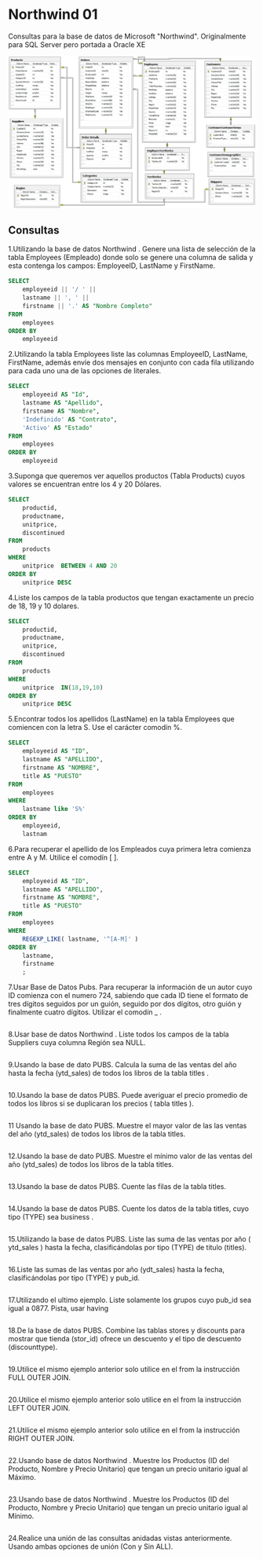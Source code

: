 # Northwind 01

Consultas para la base de datos de Microsoft "Northwind". Originalmente para SQL Server pero portada a Oracle XE

![Northwind](./images/northwind_er.png "Nothwind E-R" )   
 	      
## Consultas   
       
   1.Utilizando la base de datos Northwind . Genere una lista de selección de la tabla Employees (Empleado) donde solo se genere una columna de salida y esta contenga los campos: EmployeeID, LastName y FirstName.
   
```sql
SELECT
    employeeid || '/ ' ||
    lastname || ', ' ||
    firstname || '.' AS "Nombre Completo"
FROM
    employees
ORDER BY
    employeeid
```

2.Utilizando la tabla Employees liste las columnas EmployeeID, LastName, FirstName, además envíe dos mensajes en conjunto con cada fila utilizando para cada uno una de las opciones de literales. 

```sql
SELECT
    employeeid AS "Id",
    lastname AS "Apellido",
    firstname AS "Nombre",
    'Indefinido' AS "Contrato",
    'Activo' AS "Estado"
FROM
    employees
ORDER BY
    employeeid
```

   3.Suponga que queremos ver aquellos productos (Tabla Products) cuyos valores se encuentran entre los 4 y 20 Dólares. 

```sql
SELECT
    productid,
    productname,
    unitprice,
    discontinued
FROM
    products
WHERE
    unitprice  BETWEEN 4 AND 20
ORDER BY
    unitprice DESC
```

   4.Liste los campos de la tabla productos que tengan exactamente un precio de 18, 19 y 10 dolares. 

```sql
SELECT
    productid,
    productname,
    unitprice,
    discontinued
FROM
    products
WHERE
    unitprice  IN(18,19,10)
ORDER BY
    unitprice DESC
```

   5.Encontrar todos los apellidos (LastName) en la tabla Employees que comiencen con la letra S. Use el carácter comodín %. 
   
```sql
SELECT
    employeeid AS "ID",
    lastname AS "APELLIDO",
    firstname AS "NOMBRE",
    title AS "PUESTO"    
FROM
    employees
WHERE
    lastname like 'S%'
ORDER BY
    employeeid,
    lastnam
```

   6.Para recuperar el apellido de los Empleados cuya primera letra comienza entre A y M. Utilice el comodín [ ].

```sql
SELECT
    employeeid AS "ID",
    lastname AS "APELLIDO",
    firstname AS "NOMBRE",
    title AS "PUESTO"    
FROM
    employees
WHERE
    REGEXP_LIKE( lastname, '^[A-M]' )
ORDER BY
    lastname,
    firstname
    ;
```

   7.Usar Base de Datos Pubs. Para recuperar la información de un autor cuyo ID comienza con el numero 724, sabiendo que cada ID tiene el formato de tres dígitos seguidos por un guión, seguido por dos dígitos, otro guión y finalmente cuatro dígitos. Utilizar el comodín _ .

```sql

```

   8.Usar base de datos Northwind . Liste todos los campos de la tabla Suppliers cuya columna Región sea NULL. 

```sql

```

   9.Usando la base de dato PUBS. Calcula la suma de las ventas del año hasta la fecha (ytd_sales) de todos los libros de la tabla titles . 

```sql

```

   10.Usando la base de datos PUBS. Puede averiguar el precio promedio de todos los libros si se duplicaran los precios ( tabla titles ). 

```sql

```

   11 Usando la base de dato PUBS. Muestre el mayor valor de las las ventas del año (ytd_sales) de todos los libros de la tabla titles. 

```sql

```

   12.Usando la base de dato PUBS. Muestre el mínimo valor de las ventas del año (ytd_sales) de todos los libros de la tabla titles. 

```sql

```

   13.Usando la base de datos PUBS. Cuente las filas de la tabla titles. 

```sql

```

   14.Usando la base de datos PUBS. Cuente los datos de la tabla titles, cuyo tipo (TYPE) sea business . 

```sql

```

   15.Utilizando la base de datos PUBS. Liste las suma de las ventas por año ( ytd_sales ) hasta la fecha, clasificándolas por tipo (TYPE) de titulo (titles). 

```sql

```

   16.Liste las sumas de las ventas por año (ydt_sales) hasta la fecha, clasificándolas por tipo (TYPE) y pub_id.

```sql

```

   17.Utilizando el ultimo ejemplo. Liste solamente los grupos cuyo pub_id sea igual a 0877. Pista, usar having

```sql

```

   18.De la base de datos PUBS. Combine las tablas stores y discounts para mostrar que tienda (stor_id) ofrece un descuento y el tipo de descuento (discounttype).

```sql

```

   19.Utilice el mismo ejemplo anterior solo utilice en el from la instrucción FULL OUTER JOIN. 

```sql

```

   20.Utilice el mismo ejemplo anterior solo utilice en el from la instrucción LEFT OUTER JOIN. 

```sql

```

   21.Utilice el mismo ejemplo anterior solo utilice en el from la instrucción RIGHT OUTER JOIN. 

```sql

```

   22.Usando base de datos Northwind . Muestre los Productos (ID del Producto, Nombre y Precio Unitario) que tengan un precio unitario igual al Máximo. 

```sql

```

   23.Usando base de datos Northwind . Muestre los Productos (ID del Producto, Nombre y Precio Unitario) que tengan un precio unitario igual al Mínimo. 

```sql

```

   24.Realice una unión de las consultas anidadas vistas anteriormente. Usando ambas opciones de unión (Con y Sin ALL).
  
```sql

```
